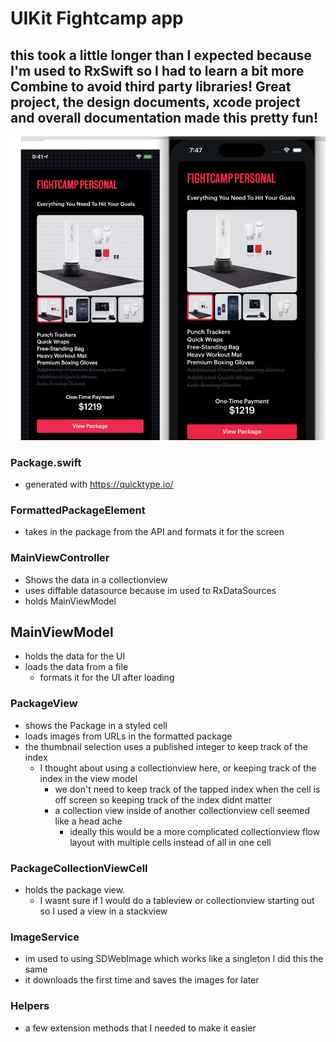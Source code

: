 # UIKit Fightcamp app

## this took a little longer than I expected because I'm used to RxSwift so I had to learn a bit more Combine to avoid third party libraries! Great project, the design documents, xcode project and overall documentation made this pretty fun!

![](fightcamp-preview.png)

### Package.swift
- generated with https://quicktype.io/

### FormattedPackageElement
- takes in the package from the API and formats it for the screen

### MainViewController
- Shows the data in a collectionview
- uses diffable datasource because im used to RxDataSources
- holds MainViewModel

## MainViewModel
- holds the data for the UI
- loads the data from a file
	- formats it for the UI after loading

### PackageView
- shows the Package in a styled cell
- loads images from URLs in the formatted package
- the thumbnail selection uses a published integer to keep track of the index
	- I thought about using a collectionview here, or keeping track of the index in the view model
		- we don't need to keep track of the tapped index when the cell is off screen so keeping track of the index didnt matter
		- a collection view inside of another collectionview cell seemed like a head ache
			- ideally this would be a more complicated collectionview flow layout with multiple cells instead of all in one cell

### PackageCollectionViewCell
- holds the package view. 
	- I wasnt sure if I would do a tableview or collectionview starting out so I used a view in a stackview

### ImageService
- im used to using SDWebImage which works like a singleton I did this the same
- it downloads the first time and saves the images for later

### Helpers
- a few extension methods that I needed to make it easier